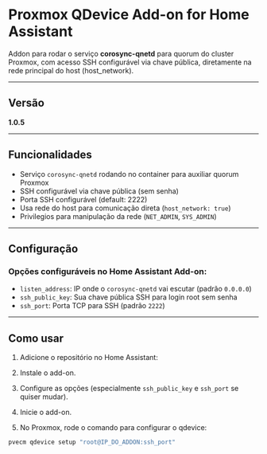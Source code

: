 # Proxmox QDevice Add-on for Home Assistant

Addon para rodar o serviço **corosync-qnetd** para quorum do cluster Proxmox, com acesso SSH configurável via chave pública, diretamente na rede principal do host (host_network).

---

## Versão

**1.0.5**

---

## Funcionalidades

- Serviço `corosync-qnetd` rodando no container para auxiliar quorum Proxmox  
- SSH configurável via chave pública (sem senha)  
- Porta SSH configurável (default: 2222)  
- Usa rede do host para comunicação direta (`host_network: true`)  
- Privilegios para manipulação da rede (`NET_ADMIN`, `SYS_ADMIN`)  

---

## Configuração

### Opções configuráveis no Home Assistant Add-on:

- `listen_address`: IP onde o `corosync-qnetd` vai escutar (padrão `0.0.0.0`)  
- `ssh_public_key`: Sua chave pública SSH para login root sem senha  
- `ssh_port`: Porta TCP para SSH (padrão `2222`)  

---

## Como usar

1. Adicione o repositório no Home Assistant:

2. Instale o add-on.

3. Configure as opções (especialmente `ssh_public_key` e `ssh_port` se quiser mudar).

4. Inicie o add-on.

5. No Proxmox, rode o comando para configurar o qdevice:

```bash
pvecm qdevice setup "root@IP_DO_ADDON:ssh_port"


